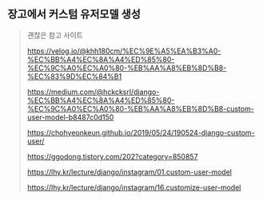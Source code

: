 ## 장고에서 커스텀 유저모델 생성

> 괜찮은 참고 사이트
>
> https://velog.io/@khh180cm/%EC%9E%A5%EA%B3%A0-%EC%BB%A4%EC%8A%A4%ED%85%80-%EC%9C%A0%EC%A0%80-%EB%AA%A8%EB%8D%B8-%EC%83%9D%EC%84%B1
>
> https://medium.com/@hckcksrl/django-%EC%BB%A4%EC%8A%A4%ED%85%80-%EC%9C%A0%EC%A0%80-%EB%AA%A8%EB%8D%B8-custom-user-model-b8487c0d150
>
> https://chohyeonkeun.github.io/2019/05/24/190524-django-custom-user/
>
> https://ggodong.tistory.com/202?category=850857
>
> https://lhy.kr/lecture/django/instagram/01.custom-user-model
>
> https://lhy.kr/lecture/django/instagram/16.customize-user-model

